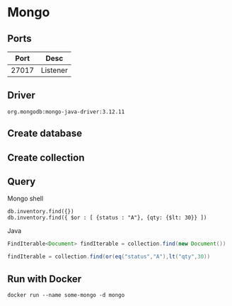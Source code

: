 # Mongo

## Ports
|Port|Desc|
|-|-|
|27017|Listener|

## Driver
```
org.mongodb:mongo-java-driver:3.12.11
```

## Create database

## Create collection

## Query

Mongo shell
```
db.inventory.find({})
db.inventory.find({ $or : [ {status : "A"}, {qty: {$lt: 30}} ])  
```
Java
```java
FindIterable<Document> findIterable = collection.find(new Document())

findIterable = collection.find(or(eq("status","A"),lt("qty",30))
```

## Run with Docker

```
docker run --name some-mongo -d mongo
```
